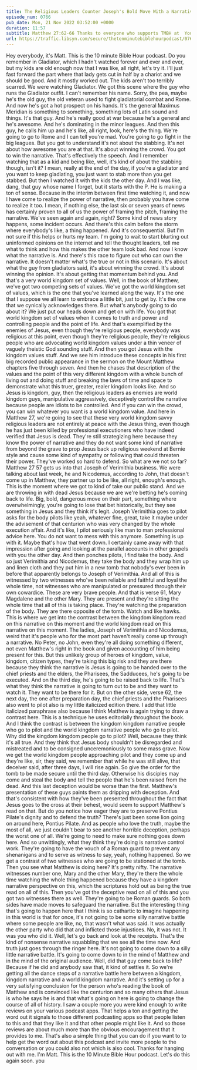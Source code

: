 ```yaml
---
title: The Religious Leaders Counter Joseph's Bold Move With a Narrative-Shaping Bold Move of Their Own
episode_num: 0766
pub_date: Mon, 21 Nov 2022 03:52:00 +0000
duration: 11:57
subtitle: Matthew 27:62-66 Thanks to everyone who supports TMBH at  You're the reason we can all do this together!  Music written and performed by 
url: https://traffic.libsyn.com/secure/thetenminutebiblehourpodcast/0766_-_The_Religious_Leaders_Counter_Josephs_Bold_Move_With_a_Narrative-Shaping_Bold_Move_of_Their_Own.mp3
---
```


 Hey everybody, it's Matt. This is the 10 minute Bible Hour podcast. Do you remember in Gladiator, which I hadn't watched forever and ever and ever, but my kids are old enough now that I was like, all right, let's try it. I'll just fast forward the part where that lady gets cut in half by a chariot and we should be good. And it mostly worked out. The kids aren't too terribly scarred. We were watching Gladiator. We got this scene where the guy who runs the Gladiator outfit. I can't remember his name. Sorry, the pea, maybe he's the old guy, the old veteran used to fight gladiatorial combat and Rome. And now he's got a hot prospect on his hands. It's the general Maximus Meridian is something to something, something lots of Latin sound and things. It's that guy. And he's really good at war because he's a general and he's awesome. And he's dominating in the minor leagues. And then this guy, he calls him up and he's like, all right, look, here's the thing. We're going to go to Rome and I can tell you're mad. You're going to go fight in the big leagues. But you got to understand it's not about the stabbing. It's not about how awesome you are at that. It's about winning the crowd. You got to win the narrative. That's effectively the speech. And I remember watching that as a kid and being like, well, it's kind of about the stabbing though, isn't it? I mean, really at the end of the day, if you're a gladiator and you want to keep gladiating, you just want to stab more than you get stabbed. But then I watched it with the kids the other day. And I was like, dang, that guy whose name I forget, but it starts with the P. He is making a ton of sense. Because in the interim between first time watching it, and now I have come to realize the power of narrative, then probably you have come to realize it too. I mean, if nothing else, the last six or seven years of news has certainly proven to all of us the power of framing the pitch, framing the narrative. We've seen again and again, right? Some kind of news story happens, some incident occurs. And there's this calm before the storm where everybody's like, a thing happened. And it's consequential. But I'm not sure if this helps or hurts my team. I'm going to wait to start blurting out uninformed opinions on the internet and tell the thought leaders, tell me what to think and how this makes the other team look bad. And now I know what the narrative is. And there's this race to figure out who can own the narrative. It doesn't matter what's the true or not in this scenario. It's about what the guy from gladiators said, it's about winning the crowd. It's about winning the opinion. It's about getting that momentum behind you. And that's a very world kingdom set of values. Well, in the book of Matthew, we've got two competing sets of values. We've got the world kingdom set of values, which is the one that you've learned along the way. It's the one that I suppose we all learn to embrace a little bit, just to get by. It's the one that we cynically acknowledges there. But what's anybody going to do about it? We just put our heads down and get on with life. You got that world kingdom set of values when it comes to truth and power and controlling people and the point of life. And that's exemplified by the enemies of Jesus, even though they're religious people, everybody was religious at this point, even though they're religious people, they're religious people who are advocating world kingdom values under a thin veneer of vaguely theistic God sounding stuff. And then you got Jesus with the kingdom values stuff. And we see him introduce these concepts in his first big recorded public appearance in the sermon on the Mount Matthew chapters five through seven. And then he chases that description of the values and the point of this very different kingdom with a whole bunch of living out and doing stuff and breaking the laws of time and space to demonstrate what this truer, greater, realer kingdom looks like. And so Jesus is kingdom, guy, then the religious leaders as enemies are world kingdom guys, manipulative aggressively, deceptively control the narrative because people are idiots to be controlled. And if you can win the crowd, you can win whatever you want is a world kingdom value. And here in Matthew 27, we're going to see that these very world kingdom savvy religious leaders are not entirely at peace with the Jesus thing, even though he has just been killed by professional executioners who have indeed verified that Jesus is dead. They're still strategizing here because they know the power of narrative and they do not want some kind of narrative from beyond the grave to prop Jesus back up religious weekend at Bernie style and cause some kind of sympathy or following that could threaten their power. They've worked so hard to defend. So what are we not so far? Matthew 27 57 gets us into that Joseph of Verimithia business. We were talking about last week, he and Nicodemus, according to John, that doesn't come up in Matthew, they partner up to be like, all right, enough's enough. This is the moment where we got to kind of take our public stand. And we are throwing in with dead Jesus because we are we're betting he's coming back to life. Big, bold, dangerous move on their part, something where overwhelmingly, you're going to lose that bet historically, but they see something in Jesus and they think it's legit. Joseph Verimithia goes to pilot asks for the body pilots like yeah, whatever fine, great, take it maybe under the advisement of that centurion who was very changed by the whole execution affair. And it's like, I pilot seriously like man to man professional advice here. You do not want to mess with this anymore. Something is up with it. Maybe that's how that went down. I certainly came away with that impression after going and looking at the parallel accounts in other gospels with you the other day. And then ponches pilots, I find take the body. And so just Verimithia and Nicodemus, they take the body and they wrap him up and linen cloth and they put him in a new tomb that nobody's ever been in before that apparently belongs to Joseph of Verimithia. And all of this is witnessed by two witnesses who've been reliable and faithful and loyal the whole time, not witnesses who are manipulated or pressured through their own cowardice. These are very brave people. And that is verse 61, Mary Magdalene and the other Mary. They are present and they're sitting the whole time that all of this is taking place. They're watching the preparation of the body. They are there opposite of the tomb. Watch and like hawks. This is where we get into the contrast between the kingdom kingdom read on this narrative on this moment and the world kingdom read on this narrative on this moment. The ladies, Joseph of Verimithia and Nicodemus, weird that it's people who for the most part haven't really come up through a narrative. No Peter, no John, even they're all doing something different, not even Matthew's right in the book and given accounting of him being present for this. But this unlikely group of heroes of kingdom, value, kingdom, citizen types, they're taking this big risk and they are there because they think the narrative is Jesus is going to be handed over to the chief priests and the elders, the Pharisees, the Sadducees, he's going to be executed. And on the third day, he's going to be raised back to life. That's what they think the narrative is going to turn out to be and they want to watch it. They want to be there for it. But on the other side, verse 62, the next day, the one after preparation day, the chief priests and the Pharisees also went to pilot also is my little italicized edition there. I add that little italicized paraphrase also because I think Matthew is again trying to draw a contrast here. This is a technique he uses editorially throughout the book. And I think the contrast is between the kingdom kingdom narrative people who go to pilot and the world kingdom narrative people who go to pilot. Why did the kingdom kingdom people go to pilot? Well, because they think it's all true. And they think that Jesus body shouldn't be disregarded and mistreated and to be consigned unceremoniously to some mass grave. Now we get the world kingdom people approaching pilot and they come up and they're like, sir, they said, we remember that while he was still alive, that deceiver said, after three days, I will rise again. So give the order for the tomb to be made secure until the third day. Otherwise his disciples may come and steal the body and tell the people that he's been raised from the dead. And this last deception would be worse than the first. Matthew's presentation of these guys paints them as dripping with deception. And that's consistent with how they've been presented throughout the fact that Jesus goes to the cross at their behest, would seem to support Matthew's read on that. But do you notice how eager they are to preserve Pontius Pilate's dignity and to defend the truth? There's just been some lion going on around here, Pontius Pilate. And as people who love the truth, maybe the most of all, we just couldn't bear to see another horrible deception, perhaps the worst one of all. We're going to need to make sure nothing goes down here. And so unwittingly, what they think they're doing is narrative control work. They're going to have the vouch of a Roman guard to prevent any shenanigans and to serve as witness to say, yeah, nothing happened. So we get a contrast of two witnesses who are going to be stationed at the tomb. Then you see what Matthew is doing here? It's pretty nifty. The narrative witnesses number one, Mary and the other Mary, they're there the whole time watching the whole thing happened because they have a kingdom narrative perspective on this, which the scriptures hold out as being the true read on all of this. Then you've got the deceptive read on all of this and you got two witnesses there as well. They're going to be Roman guards. So both sides have made moves to safeguard the narrative. But the interesting thing that's going to happen here that I think is so cathartic to imagine happening in this world is that for once, it's not going to be some silly narrative battle where some people are like, no, that wasn't what was said. It was actually the other party who did that and inflicted those injustices. No, it was not. It was you who did it. Well, let's go back and look at the receipts. That's the kind of nonsense narrative squabbling that we see all the time now. And truth just goes through the ringer here. It's not going to come down to a silly little narrative battle. It's going to come down to in the mind of Matthew and in the mind of the original audience. Well, did that guy come back to life? Because if he did and anybody saw that, it kind of settles it. So we're getting all the dance steps of a narrative battle here between a kingdom, kingdom narrative and a world kingdom narrative. And it's setting up for a very satisfying conclusion for the person who's reading the book of Matthew and is convinced like the centurion and so many others that Jesus is who he says he is and that what's going on here is going to change the course of all of history. I saw a couple more you were kind enough to write reviews on your various podcast apps. That helps a ton and getting the word out it signals to those different podcasting apps so that people listen to this and that they like it and that other people might like it. And so those reviews are about much more than the obvious encouragement that it provides to me. That's also a simple thing that you can do if you want to to help get the word out about this podcast and invite more people to the conversation or you could also not which is also cool. Thanks for hanging out with me. I'm Matt. This is the 10 Minute Bible Hour podcast. Let's do this again soon. you